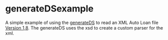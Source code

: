 # generateDSexample
A simple example of using the [generateDS](https://www.davekuhlman.org/generateDS.html) to read an XML Auto Loan file [Version 1,8](https://www.sec.gov/info/edgar/specifications/absxml.htm). The generateDS uses the xsd to create a custom parser for the xml. 